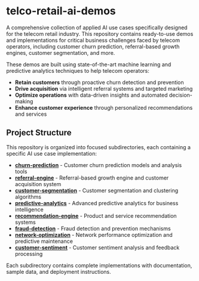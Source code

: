 # telco-retail-ai-demos

A comprehensive collection of applied AI use cases specifically designed for the telecom retail industry. This repository contains ready-to-use demos and implementations for critical business challenges faced by telecom operators, including customer churn prediction, referral-based growth engines, customer segmentation, and more.

These demos are built using state-of-the-art machine learning and predictive analytics techniques to help telecom operators:

- **Retain customers** through proactive churn detection and prevention
- **Drive acquisition** via intelligent referral systems and targeted marketing
- **Optimize operations** with data-driven insights and automated decision-making
- **Enhance customer experience** through personalized recommendations and services

## Project Structure

This repository is organized into focused subdirectories, each containing a specific AI use case implementation:

- **[churn-prediction](./churn-prediction/README.md)** - Customer churn prediction models and analysis tools
- **[referral-engine](./referral-engine/)** - Referral-based growth engine and customer acquisition system
- **[customer-segmentation](./customer-segmentation/)** - Customer segmentation and clustering algorithms
- **[predictive-analytics](./predictive-analytics/)** - Advanced predictive analytics for business intelligence
- **[recommendation-engine](./recommendation-engine/)** - Product and service recommendation systems
- **[fraud-detection](./fraud-detection/)** - Fraud detection and prevention mechanisms
- **[network-optimization](./network-optimization/)** - Network performance optimization and predictive maintenance
- **[customer-sentiment](./customer-sentiment/)** - Customer sentiment analysis and feedback processing

Each subdirectory contains complete implementations with documentation, sample data, and deployment instructions.
